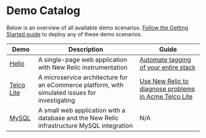 # Demo Catalog

Below is an overview of all available demo scenarios.
[Follow the Getting Started guide](../GETTING_STARTED.md) to deploy any of these demo scenarios.

| Demo | Description | Guide |
|---|---|---|
| [Hello](hello/README.md) | A single-page web application with New Relic instrumentation | [Automate tagging of your entire stack](https://developer.newrelic.com/automate-workflows/automated-tagging) |  
| [Telco Lite](telco_lite/README.md) | A microservice architecture for an eCommerce platform, with simulated issues for investigating | [Use New Relic to diagnose problems in Acme Telco Lite](https://developer.newrelic.com/automate-workflows/diagnose-problems) |
| [MySQL](mysql/README.md) | A small web application with a database and the New Relic infrastructure MySQL integration | N/A |
